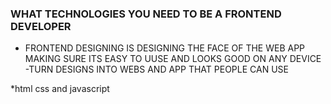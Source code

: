 ### WHAT TECHNOLOGIES YOU NEED TO BE A FRONTEND DEVELOPER
- FRONTEND DESIGNING IS DESIGNING THE FACE OF THE WEB APP MAKING SURE ITS EASY TO UUSE AND LOOKS GOOD ON ANY DEVICE
-TURN DESIGNS INTO WEBS AND APP THAT PEOPLE CAN USE

*html css and javascript
